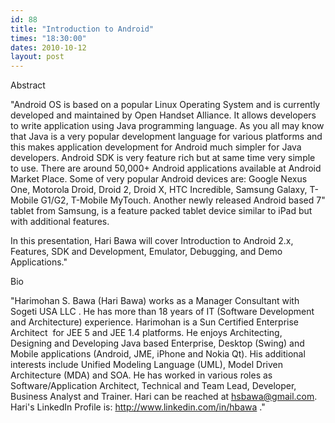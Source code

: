 ```yaml
---
id: 88
title: "Introduction to Android"
times: "18:30:00"
dates: 2010-10-12
layout: post
---
```

Abstract  
  
"Android OS is based on a popular Linux Operating System and is currently developed and maintained by Open Handset Alliance. It allows developers to write application using Java programming language. As you all may know that Java is a very popular development language for various platforms and this makes application development for Android much simpler for Java developers. Android SDK is very feature rich but at same time very simple to use. There are around 50,000+ Android applications available at Android Market Place. Some of very popular Android devices are: Google Nexus One, Motorola Droid, Droid 2, Droid X, HTC Incredible, Samsung Galaxy, T-Mobile G1/G2, T-Mobile MyTouch. Another newly released Android based 7" tablet from Samsung, is a feature packed tablet device similar to iPad but with additional features.   
  
In this presentation, Hari Bawa will cover Introduction to Android 2.x, Features, SDK and Development, Emulator, Debugging, and Demo Applications." &nbsp;  
  
Bio  
  
"Harimohan S. Bawa (Hari Bawa) works as a Manager Consultant with Sogeti USA LLC . He has more than 18 years of IT (Software Development and Architecture) experience. Harimohan is a Sun Certified Enterprise Architect&nbsp; for JEE 5 and JEE 1.4 platforms. He enjoys Architecting, Designing and Developing Java based Enterprise, Desktop (Swing) and Mobile applications (Android, JME, iPhone and Nokia Qt). His additional interests include Unified Modeling Language (UML), Model Driven Architecture (MDA) and SOA. He has worked in various roles as&nbsp; Software/Application Architect, Technical and Team Lead, Developer, Business Analyst and Trainer. Hari can be reached at hsbawa@gmail.com.&nbsp; Hari's LinkedIn Profile is: http://www.linkedin.com/in/hbawa ."   
  
&nbsp;

